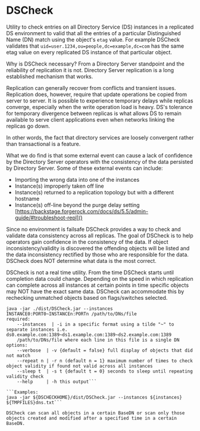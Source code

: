 # DSCheck
Utility to check entries on all Directory Service (DS) instances in a replicated DS environment to valid that all the entries of a particular Distinguished Name (DN) match using the object's `etag` value. For example DSCheck validates that `uid=user.1234,ou=people,dc=example,dc=com` has the same etag value on every replicated DS instance of that particular object.

Why is DSCheck necessary? From a Directory Server standpoint and the reliability of replication it is not. Directory Server replication is a long established mechanism that works.

Replication can generally recover from conflicts and transient issues. Replication does, however, require that update operations be copied from server to server. It is possible to experience temporary delays while replicas converge, especially when the write operation load is heavy. DS's tolerance for temporary divergence between replicas is what allows DS to remain available to serve client applications even when networks linking the replicas go down.

In other words, the fact that directory services are loosely convergent rather than transactional is a feature.

What we do find is that some external event can cause a lack of confidence by the Directory Server operators with the consistency of the data persisted by Directory Server. Some of these external events can include:

* Importing the wrong data into one of the instances
* Instance(s) improperly taken off line
* Instance(s) returned to a replication topology but with a different hostname
* Instance(s) off-line beyond the purge delay setting [https://backstage.forgerock.com/docs/ds/5.5/admin-guide/#troubleshoot-repl]()

Since no environment is failsafe DSCheck provides a way to check and validate data consistency across all replicas. The goal of DSCheck is to help operators gain confidence in the consistency of the data. If object inconsistency/validity is discovered the offending objects will be listed and the data inconsistency rectified by those who are responsible for the data. DSCheck does NOT determine what data is the most correct.

DSCheck is not a real time utility. From the time DSCheck starts until completion data could change. Depending on the speed in which replication can complete across all instances at certain points in time specific objects may NOT have the exact same data. DSCheck can accommodate this by rechecking unmatched objects based on flags/switches selected.

```DSCheck usage:
java -jar ./dist/DSCheck.jar --instances INSTANCE0:PORT0~INSTANCEn:PORTn /path/to/DNs/file
required:
	--instances  | -i in a specific format using a tilde "~" to separate instances i.e. ds0.example.com:1389~ds1.example.com:1389~ds2.example.com:1389
	/path/to/DNs/file where each line in this file is a single DN
options:
	--verbose  | -v {default = false} full display of objects that did not match
	--repeat n | -r n (default n = 1} maximum number of times to check object validity if found not valid across all instances
	--sleep t  | -s t {default t = 0} seconds to sleep until repeating validity check
	--help     | -h this output```

```Examples:
java -jar ${DSCHECKHOME}/dist/DSCheck.jar --instances ${instances} ${TMPFILES}dns.txt```

DSCheck can scan all objects in a certain BaseDN or scan only those objects created and modified after a specified time in a certain BaseDN.
